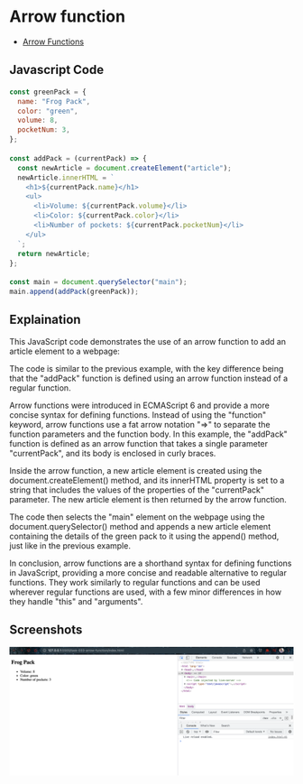 # Arrow function

- [Arrow Functions](https://developer.mozilla.org/en-US/docs/Web/JavaScript/Reference/Functions/Arrow_functions)

## Javascript Code

```javascript
const greenPack = {
  name: "Frog Pack",
  color: "green",
  volume: 8,
  pocketNum: 3,
};

const addPack = (currentPack) => {
  const newArticle = document.createElement("article");
  newArticle.innerHTML = `
    <h1>${currentPack.name}</h1>
    <ul>
      <li>Volume: ${currentPack.volume}</li>
      <li>Color: ${currentPack.color}</li>
      <li>Number of pockets: ${currentPack.pocketNum}</li>
    </ul>
  `;
  return newArticle;
};

const main = document.querySelector("main");
main.append(addPack(greenPack));
```

## Explaination

This JavaScript code demonstrates the use of an arrow function to add an article element to a webpage:

The code is similar to the previous example, with the key difference being that the "addPack" function is defined using an arrow function instead of a regular function.

Arrow functions were introduced in ECMAScript 6 and provide a more concise syntax for defining functions. Instead of using the "function" keyword, arrow functions use a fat arrow notation "=>" to separate the function parameters and the function body. In this example, the "addPack" function is defined as an arrow function that takes a single parameter "currentPack", and its body is enclosed in curly braces.

Inside the arrow function, a new article element is created using the document.createElement() method, and its innerHTML property is set to a string that includes the values of the properties of the "currentPack" parameter. The new article element is then returned by the arrow function.

The code then selects the "main" element on the webpage using the document.querySelector() method and appends a new article element containing the details of the green pack to it using the append() method, just like in the previous example.

In conclusion, arrow functions are a shorthand syntax for defining functions in JavaScript, providing a more concise and readable alternative to regular functions. They work similarly to regular functions and can be used wherever regular functions are used, with a few minor differences in how they handle "this" and "arguments".

## Screenshots

![img](.images/arrow-function.png)

